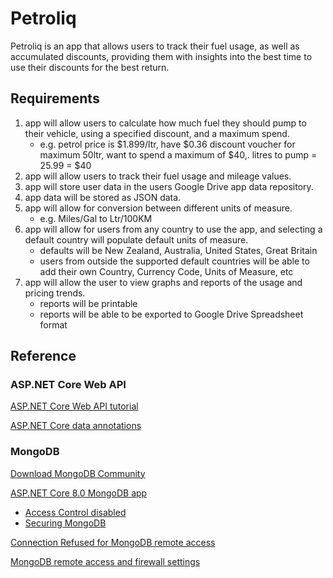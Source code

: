 # Petroliq

Petroliq is an app that allows users to track their fuel usage, as well as accumulated discounts, providing them with insights into the best time to use their discounts for the best return.


## Requirements

1) app will allow users to calculate how much fuel they should pump to their vehicle, using a specified discount, and a maximum spend.
    - e.g. petrol price is $1.899/ltr, have $0.36 discount voucher for maximum 50ltr, want to spend a maximum of $40,. litres to pump = 25.99 = $40
2) app will allow users to track their fuel usage and mileage values.
3) app will store user data in the users Google Drive app data repository.
4) app data will be stored as JSON data.
5) app will allow for conversion between different units of measure.
    - e.g. Miles/Gal to Ltr/100KM
6) app will allow for users from any country to use the app, and selecting a default country will populate default units of measure.
    - defaults will be New Zealand, Australia, United States, Great Britain
    - users from outside the supported default countries will be able to add their own Country, Currency Code, Units of Measure, etc
7) app will allow the user to view graphs and reports of the usage and pricing trends.
    - reports will be printable
    - reports will be able to be exported to Google Drive Spreadsheet format


## Reference

### ASP.NET Core Web API

[ASP.NET Core Web API tutorial](https://www.pragimtech.com/blog/mongodb-tutorial/asp-net-6-rest-api-tutorial/)

[ASP.NET Core data annotations](https://levelup.gitconnected.com/20-important-data-annotations-in-asp-net-core-mvc-f0935dd91661)

### MongoDB

[Download MongoDB Community](https://www.mongodb.com/try/download/community)

[ASP.NET Core 8.0 MongoDB app](https://learn.microsoft.com/en-us/aspnet/core/tutorials/first-mongo-app?view=aspnetcore-8.0&tabs=visual-studio)

- [Access Control disabled](https://stackoverflow.com/questions/41615574/mongodb-server-has-startup-warnings-access-control-is-not-enabled-for-the-dat)
- [Securing MongoDB](https://stackoverflow.com/questions/4881208/how-to-secure-mongodb-with-username-and-password)

[Connection Refused for MongoDB remote access](https://www.mongodb.com/community/forums/t/connection-refused-for-remote-access-of-mongodb-server/235790)

[MongoDB remote access and firewall settings](https://stackoverflow.com/questions/33632409/allow-mongodb-remote-access-for-specific-ip)
